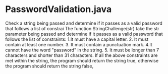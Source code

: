 # PasswordValidation.java
Check a string being passed and determine if it passes as a valid password that follows a list of constrai
The function StringChallenge(str) take the str parameter being passed and determine if it passes as a valid password that follows the list of constraints:
1.It must have a capital letter. 
2. It must contain at least one number. 
3. It must contain a punctuation mark. 
4.It cannot have the word "password" in the string. 
5. It must be longer than 7 characters and shorter than 31 characters.
If all the above constraints are met within the string, the program should return the string true, otherwise the program should return the string false,
